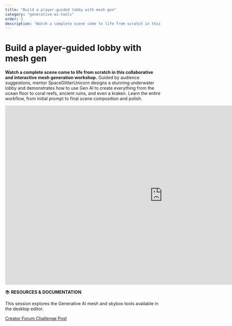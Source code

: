 ```yaml
---
title: "Build a player-guided lobby with mesh gen"
category: "generative-ai-tools"
order: 2
description: "Watch a complete scene come to life from scratch in this collaborative mesh generation workshop"
---
```


# Build a player-guided lobby with mesh gen
**Watch a complete scene come to life from scratch in this collaborative and interactive mesh generation workshop.** Guided by audience suggestions, mentor SpaceGlitterUnicorn designs a stunning underwater lobby and demonstrates how to use Gen AI to create everything from the ocean floor to coral reefs, ancient ruins, and even a kraken. Learn the entire workflow, from initial prompt to final scene composition and polish.

<iframe width="1014" height="579" src="https://www.youtube.com/embed/rz58u1nEeIw" title="World Creation using Mesh Gen with SpaceGlitterUnicorn" frameborder="0" allow="accelerometer; autoplay; clipboard-write; encrypted-media; gyroscope; picture-in-picture; web-share" referrerpolicy="strict-origin-when-cross-origin" allowfullscreen></iframe>

📚 **RESOURCES & DOCUMENTATION**

This session explores the Generative AI mesh and skybox tools available in the desktop editor.

[Creator Forum Challenge Post](https://communityforums.atmeta.com/t5/Events-Competitions/Creator-Challenge-8-Mesh-Magic-GenAI-Scene-Design/td-p/1314538)